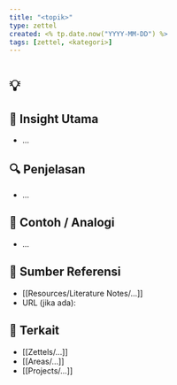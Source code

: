 ```yaml
---
title: "<topik>"
type: zettel
created: <% tp.date.now("YYYY-MM-DD") %>
tags: [zettel, <kategori>]
---
```


# 💡 <topik>

## 🧠 Insight Utama
- ...

## 🔍 Penjelasan
- ...

## 💬 Contoh / Analogi
- ...

## 🔗 Sumber Referensi
- [[Resources/Literature Notes/...]]
- URL (jika ada):

## 🔗 Terkait
- [[Zettels/...]]
- [[Areas/...]]
- [[Projects/...]]

